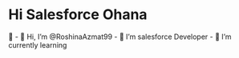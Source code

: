 <h1>Hi Salesforce Ohana</h1>👋
- 👋 Hi, I’m @RoshinaAzmat99
- 👀 I’m salesforce Developer
- 🌱 I’m currently learning
